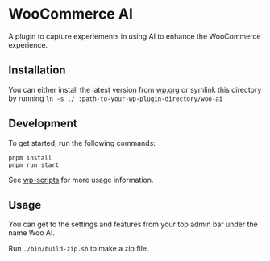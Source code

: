 # WooCommerce AI

A plugin to capture experiements in using AI to enhance the WooCommerce experience.

## Installation

You can either install the latest version from [wp.org](https://wordpress.org/plugins/woo-ai/) or symlink this directory by running `ln -s ./ :path-to-your-wp-plugin-directory/woo-ai`

## Development

To get started, run the following commands:

```text
pnpm install
pnpm run start
```

See [wp-scripts](https://github.com/WordPress/gutenberg/tree/master/packages/scripts) for more usage information.

## Usage

You can get to the settings and features from your top admin bar under the name Woo AI.

Run `./bin/build-zip.sh` to make a zip file.

